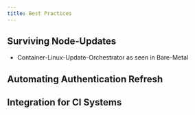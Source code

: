 ```yaml
---
title: Best Practices 
---
```


## Surviving Node-Updates

  * Container-Linux-Update-Orchestrator as seen in Bare-Metal
  
## Automating Authentication Refresh

## Integration for CI Systems
